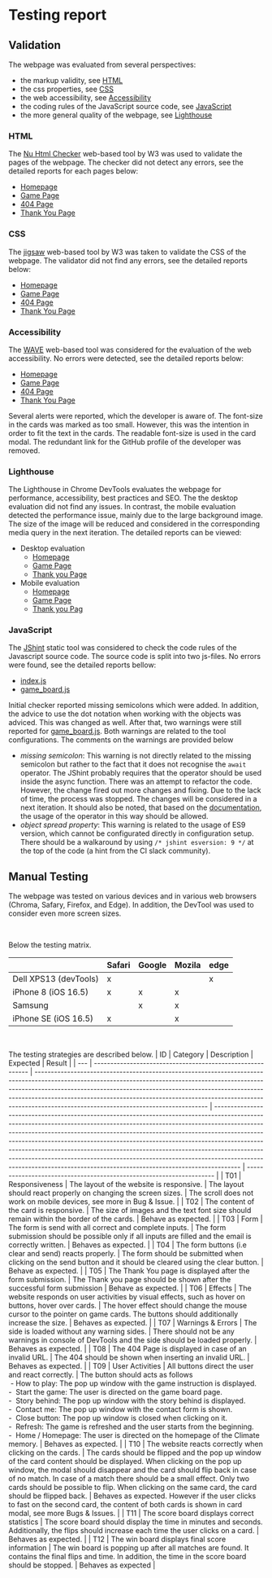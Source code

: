 # Testing report

## Validation
The webpage was evaluated from several perspectives:
- the markup validity, see [HTML](#html)
- the css properties, see [CSS](#css)
- the web accessibility, see [Accessibility](#accessibility)
- the coding rules of the JavaScript source code, see [JavaScript](#javascript)
- the more general quality of the webpage, see [Lighthouse](#lighthouse)

### HTML 
The [Nu Html Checker](https://validator.w3.org/nu/) web-based tool by W3 was used to validate the pages of the webpage. The checker did not detect any errors, see the detailed reports for each pages below:
- [Homepage](https://validator.w3.org/nu/?doc=https%3A%2F%2Fbrodsa.github.io%2Fclimate-memory%2Findex.html)
- [Game Page](https://validator.w3.org/nu/?doc=https%3A%2F%2Fbrodsa.github.io%2Fclimate-memory%2Fgame.html)
- [404 Page](https://validator.w3.org/nu/?doc=https%3A%2F%2Fbrodsa.github.io%2Fclimate-memory%2F404.html)
- [Thank You Page](https://validator.w3.org/nu/?doc=https%3A%2F%2Fbrodsa.github.io%2Fclimate-memory%2Fthank_you.html)

### CSS
The [jigsaw](jigsaw.w3) web-based tool by W3 was taken to validate the CSS of the webpage. The validator did not find any errors, see the detailed reports below:
- [Homepage](https://jigsaw.w3.org/css-validator/validator?uri=https%3A%2F%2Fbrodsa.github.io%2Fclimate-memory%2Findex.html&profile=css3svg&usermedium=all&warning=1&vextwarning=&lang=en)
- [Game Page](https://jigsaw.w3.org/css-validator/validator?uri=https%3A%2F%2Fbrodsa.github.io%2Fclimate-memory%2Fgame.html&profile=css3svg&usermedium=all&warning=1&vextwarning=&lang=en)
- [404 Page](https://jigsaw.w3.org/css-validator/validator?uri=https%3A%2F%2Fbrodsa.github.io%2Fclimate-memory%2F404.html&profile=css3svg&usermedium=all&warning=1&vextwarning=&lang=en)
- [Thank You Page](https://jigsaw.w3.org/css-validator/validator?uri=https%3A%2F%2Fbrodsa.github.io%2Fclimate-memory%2Fthank_you.html&profile=css3svg&usermedium=all&warning=1&vextwarning=&lang=en)

### Accessibility
The [WAVE](https://wave.webaim.org/) web-based tool was considered for the evaluation of the web accessibility. No errors were detected, see the detailed reports below:
- [Homepage](https://wave.webaim.org/report#/https://brodsa.github.io/climate-memory/)
- [Game Page](https://wave.webaim.org/report#/https://brodsa.github.io/climate-memory/game.html)
- [404 Page](https://wave.webaim.org/report#/https://brodsa.github.io/climate-memory/404.html)
- [Thank You Page](https://wave.webaim.org/report#/https://brodsa.github.io/climate-memory/thank_you.html)

Several alerts were reported, which the developer is aware of. The font-size in the cards was marked as too small. However, this was the intention in order to fit the text in the cards. The readable font-size is used in the card modal. The redundant link for the GitHub profile of the developer was removed. 

### Lighthouse
The Lighthouse in Chrome DevTools evaluates the webpage for performance, accessibility, best practices and SEO. The the desktop evaluation did not find any issues. In contrast, the mobile evaluation detected the performance issue, mainly due to the large background image. The size of the image will be reduced and considered in the corresponding media query in the next iteration. The detailed reports can be viewed:
- Desktop evaluation
    - [Homepage](./assets/docs/validation/validation_lighthouse_pc_index.png)
    - [Game Page](./assets/docs/validation/validation_lighthouse_pc_game.png)
    - [Thank you Page](./assets/docs/validation/validation_lighthouse_pc_thank_you.png)
- Mobile evaluation 
    - [Homepage](./assets/docs/validation/validation_lighthouse_pc_index.png)
    - [Game Page](./assets/docs/validation/validation_lighthouse_pc_game.png)
    - [Thank you Pag](./assets/docs/validation/validation_lighthouse_pc_thank_you.png)

### JavaScript
The [JShint](https://jshint.com/) static tool was considered to check the code rules of the Javascript source code. The source code is split into two js-files. No errors were found, see the detailed reports bellow:
- [index.js](./assets/docs/validation/validation_js_index.png)
- [game_board.js](./assets/docs/validation/validation_js_game_board.png)

Initial checker reported missing semicolons which were added. In addition, the advice to use the dot notation when working with the objects was adviced. This was changed as well. After that, two warnings were still reported for [game_board.js](./assets/docs/validation/validation_js_game_board.png). Both warnings are related to the tool configurations. The comments on the warnings are provided below
- *missing semicolon*: This warning is not directly related to the missing semicolon but rather to the fact that it does not recognise the `await` operator. The JShint probably requires that the operator should be used inside the async function. There was an attempt to refactor the code. However, the change fired out more changes and fixing. Due to the lack of time, the process was stopped. The changes will be considered in a next iteration. It should also be noted, that based on the [documentation](https://developer.mozilla.org/en-US/docs/Web/JavaScript/Reference/Operators/await), the usage of the operator in this way should be allowed.
- *object spread property*: This warning is related to the usage of ES9 version, which cannot be configurated directly in configuration setup. There should be a walkaround by using `/* jshint esversion: 9 */` at the top of the code (a hint from the CI slack community).


## Manual Testing
The webpage was tested on various devices and in various web browsers (Chroma, Safary, Firefox, and Edge). In addition, the DevTool was used to consider even more screen sizes. 

<br>

Below the testing matrix.

|                       | Safari | Google | Mozila | edge |
| --------------------- | ------ | ------ | ------ | ---- |
| Dell XPS13 (devTools) | x      |        |        | x    |
| iPhone 8 (iOS 16.5)   | x      | x      | x      |      |
| Samsung               |        | x      | x      |      |
| iPhone SE (iOS 16.5)  | x      |        | x      |      |

<br>

The testing strategies are described below.
| ID  | Category                                                   | Description                                                                                                                                                                                                                                                                                                                                                                   | Expected                                                                                                                                                                                                                                                                                                                                                                                                                                                                                                                                                                   | Result                                                               |
| --- | ---------------------------------------------------------- | ----------------------------------------------------------------------------------------------------------------------------------------------------------------------------------------------------------------------------------------------------------------------------------------------------------------------------------------------------------------------------- | -------------------------------------------------------------------------------------------------------------------------------------------------------------------------------------------------------------------------------------------------------------------------------------------------------------------------------------------------------------------------------------------------------------------------------------------------------------------------------------------------------------------------------------------------------------------------- | -------------------------------------------------------------------- |
| T01 | Responsiveness                                             | The layout of the website is responsive.                                                                                                                                                                                                                                                                                                                                      | The layout should react properly on changing the screen sizes.                                                                                                                                                                                                                                                                                                                                                                                                                                                                                                             | The scroll does not work on mobile devices, see more in Bug & Issue. |
| T02 | The content of the card is responsive.                     | The size of images and the text font size should remain within the border of the cards.                                                                                                                                                                                                                                                                                       | Behave as expected.                                                                                                                                                                                                                                                                                                                                                                                                                                                                                                                                                        |
| T03 | Form                                                       | The form is send with all correct and complete inputs.                                                                                                                                                                                                                                                                                                                        | The form submission should be possible only if all inputs are filled and the email is correctly written.                                                                                                                                                                                                                                                                                                                                                                                                                                                                   | Behaves as expected.                                                  |
| T04 | The form buttons (i.e clear and send) reacts properly.     | The form should be submitted when clicking on the send button and it should be cleared using the clear button.                                                                                                                                                                                                                                                                | Behave as expected.                                                                                                                                                                                                                                                                                                                                                                                                                                                                                                                                                        |
| T05 | The Thank You page is displayed after the form submission. | The Thank you page should be shown after the successful form submission                                                                                                                                                                                                                                                                                                       | Behave as expected.                                                                                                                                                                                                                                                                                                                                                                                                                                                                                                                                                        |
| T06 | Effects                                                    | The website responds on user activities by visual effects, such as hover on buttons, hover over cards.                                                                                                                                                                                                                                                                        | The hover effect should change the mouse cursor to the pointer on game cards. The buttons should additionally increase the size.                                                                                                                                                                                                                                                                                                                                                                                                                                           | Behaves as expected.                                                  |
| T07 | Warnings & Errors                                          | The side is loaded without any warning sides.                                                                                                                                                                                                                                                                                                                                 | There should not be any warnings in console of DevTools and the side should be loaded properly.                                                                                                                                                                                                                                                                                                                                                                                                                                                                            | Behaves as expected.                                                  |
| T08 | The 404 Page is displayed in case of an invalid URL.       | The 404 should be shown when inserting an invalid URL.                                                                                                                                                                                                                                                                                                                        | Behaves as expected.                                                                                                                                                                                                                                                                                                                                                                                                                                                                                                                                                        |
| T09 | User Activities                                            | All buttons direct the user and react correctly.                                                                                                                                                                                                                                                                                                                              | The button should acts as follows<br> - How to play: The pop up window with the game instruction is displayed.<br>\-  Start the game: The user is directed on the game board page.<br>\-  Story behind: The pop up window with the story behind is displayed.<br>\-  Contact me: The pop up window with the contact form is shown.<br>\-  Close button: The pop up window is closed when clicking on it.<br>\-  Refresh: The game is refreshed and the user starts from the beginning.<br>\-  Home / Homepage: The user is directed on the homepage of the Climate memory. | Behaves as expected.                                                  |
| T10 | The website reacts correctly when clicking on the cards.   | The cards should be flipped and the pop up window of the card content should be displayed. When clicking on the pop up window, the modal should disappear and the card should flip back in case of no match. In case of a match there should be a small effect. Only two cards should be possible to flip. When clicking on the same card, the card should be flipped back. | Behaves as expected. However if the user clicks to fast on the second card, the content of both cards is shown in card modal, see more Bugs & Issues.                                                                                                                                                                                                                                                                                                                                                                                                                       |
| T11 | The score board displays correct statistics                | The score board should display the time in minutes and seconds. Additionally, the flips should increase each time the user clicks on a card.                                                                                                                                                                                                                                 | Behaves as expected.                                                                                                                                                                                                                                                                                                                                                                                                                                                                                                                                                        |
| T12 | The win board displays final score information             | The win board is popping up after all matches are found. It contains the final flips and time. In addition, the time in the score board should be stopped.                                                                                                                                                                                                                          | Behaves as expected                                                                                                                                                                                                                                                                                                                                                                                                                                                                                                                                                         |

